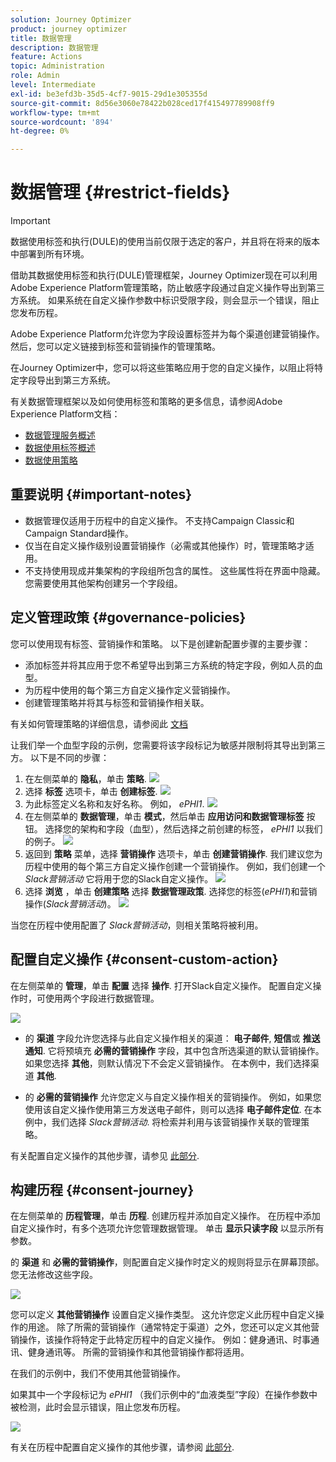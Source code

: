 ```yaml
---
solution: Journey Optimizer
product: journey optimizer
title: 数据管理
description: 数据管理
feature: Actions
topic: Administration
role: Admin
level: Intermediate
exl-id: be3efd3b-35d5-4cf7-9015-29d1e305355d
source-git-commit: 8d56e3060e78422b028ced17f415497789908ff9
workflow-type: tm+mt
source-wordcount: '894'
ht-degree: 0%

---
```


# 数据管理 {#restrict-fields}


>[!IMPORTANT]
>
>数据使用标签和执行(DULE)的使用当前仅限于选定的客户，并且将在将来的版本中部署到所有环境。

借助其数据使用标签和执行(DULE)管理框架，Journey Optimizer现在可以利用Adobe Experience Platform管理策略，防止敏感字段通过自定义操作导出到第三方系统。 如果系统在自定义操作参数中标识受限字段，则会显示一个错误，阻止您发布历程。

Adobe Experience Platform允许您为字段设置标签并为每个渠道创建营销操作。 然后，您可以定义链接到标签和营销操作的管理策略。

在Journey Optimizer中，您可以将这些策略应用于您的自定义操作，以阻止将特定字段导出到第三方系统。

有关数据管理框架以及如何使用标签和策略的更多信息，请参阅Adobe Experience Platform文档：

* [数据管理服务概述](https://experienceleague.adobe.com/docs/experience-platform/data-governance/home.html)
* [数据使用标签概述](https://experienceleague.adobe.com/docs/experience-platform/data-governance/labels/overview.html?lang=en)
* [数据使用策略](https://experienceleague.adobe.com/docs/experience-platform/data-governance/policies/overview.html)

## 重要说明 {#important-notes}

* 数据管理仅适用于历程中的自定义操作。 不支持Campaign Classic和Campaign Standard操作。
* 仅当在自定义操作级别设置营销操作（必需或其他操作）时，管理策略才适用。
* 不支持使用现成并集架构的字段组所包含的属性。 这些属性将在界面中隐藏。 您需要使用其他架构创建另一个字段组。

## 定义管理政策 {#governance-policies}

您可以使用现有标签、营销操作和策略。 以下是创建新配置步骤的主要步骤：

* 添加标签并将其应用于您不希望导出到第三方系统的特定字段，例如人员的血型。
* 为历程中使用的每个第三方自定义操作定义营销操作。
* 创建管理策略并将其与标签和营销操作相关联。

有关如何管理策略的详细信息，请参阅此 [文档](https://experienceleague.adobe.com/docs/experience-platform/data-governance/policies/user-guide.html?lang=en#consent-policy)

让我们举一个血型字段的示例，您需要将该字段标记为敏感并限制将其导出到第三方。 以下是不同的步骤：

1. 在左侧菜单的 **隐私**，单击 **策略**.
   ![](assets/action-privacy0.png)
1. 选择 **标签** 选项卡，单击 **创建标签**.
   ![](assets/action-privacy1.png)
1. 为此标签定义名称和友好名称。 例如， _ePHI1_.
   ![](assets/action-privacy2.png)
1. 在左侧菜单的 **数据管理**，单击 **模式**，然后单击 **应用访问和数据管理标签** 按钮。 选择您的架构和字段（血型），然后选择之前创建的标签， _ePHI1_ 以我们的例子。
   ![](assets/action-privacy3.png)
1. 返回到 **策略** 菜单，选择 **营销操作** 选项卡，单击 **创建营销操作**. 我们建议您为历程中使用的每个第三方自定义操作创建一个营销操作。 例如，我们创建一个 _Slack营销活动_ 它将用于您的Slack自定义操作。
   ![](assets/action-privacy4.png)
1. 选择 **浏览** ，单击 **创建策略** 选择 **数据管理政策**. 选择您的标签(_ePHI1_)和营销操作(_Slack营销活动_)。
   ![](assets/action-privacy5.png)

当您在历程中使用配置了 _Slack营销活动_，则相关策略将被利用。

## 配置自定义操作 {#consent-custom-action}

在左侧菜单的 **管理**，单击 **配置** 选择 **操作**. 打开Slack自定义操作。 配置自定义操作时，可使用两个字段进行数据管理。

![](assets/action-privacy6.png)

* 的 **渠道** 字段允许您选择与此自定义操作相关的渠道： **电子邮件**, **短信**&#x200B;或 **推送通知**. 它将预填充 **必需的营销操作** 字段，其中包含所选渠道的默认营销操作。 如果您选择 **其他**，则默认情况下不会定义营销操作。 在本例中，我们选择渠道 **其他**.

* 的 **必需的营销操作** 允许您定义与自定义操作相关的营销操作。 例如，如果您使用该自定义操作使用第三方发送电子邮件，则可以选择 **电子邮件定位**. 在本例中，我们选择 _Slack营销活动_. 将检索并利用与该营销操作关联的管理策略。

有关配置自定义操作的其他步骤，请参见 [此部分](../action/about-custom-action-configuration.md#consent-management).

## 构建历程 {#consent-journey}

在左侧菜单的 **历程管理**，单击 **历程**. 创建历程并添加自定义操作。  在历程中添加自定义操作时，有多个选项允许您管理数据管理。 单击 **显示只读字段** 以显示所有参数。

的 **渠道** 和 **必需的营销操作**，则配置自定义操作时定义的规则将显示在屏幕顶部。 您无法修改这些字段。

![](assets/action-privacy7.png)

您可以定义 **其他营销操作** 设置自定义操作类型。 这允许您定义此历程中自定义操作的用途。 除了所需的营销操作（通常特定于渠道）之外，您还可以定义其他营销操作，该操作将特定于此特定历程中的自定义操作。 例如：健身通讯、时事通讯、健身通讯等。 所需的营销操作和其他营销操作都将适用。

在我们的示例中，我们不使用其他营销操作。

如果其中一个字段标记为 _ePHI1_ （我们示例中的“血液类型”字段）在操作参数中被检测，此时会显示错误，阻止您发布历程。

![](assets/action-privacy8.png)

有关在历程中配置自定义操作的其他步骤，请参阅 [此部分](../building-journeys/using-custom-actions.md).

